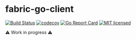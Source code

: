 # fabric-go-client

[![Build Status](https://travis-ci.com/TommyStarK/fabric-go-client.svg?branch=master)](https://travis-ci.com/TommyStarK/fabric-go-client) [![codecov](https://codecov.io/gh/TommyStarK/fabric-go-client/branch/master/graph/badge.svg)](https://codecov.io/gh/TommyStarK/fabric-go-client) [![Go Report Card](https://goreportcard.com/badge/github.com/TommyStarK/fabric-go-client)](https://goreportcard.com/report/github.com/TommyStarK/fabric-go-client) [![MIT licensed](https://img.shields.io/badge/license-MIT-blue.svg)](./LICENSE)

:warning: Work in progress :warning:
